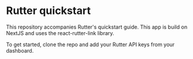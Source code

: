 # Rutter quickstart

This repository accompanies Rutter's quickstart guide. This app is build on NextJS and uses the react-rutter-link library.

To get started, clone the repo and add your Rutter API keys from your dashboard.

